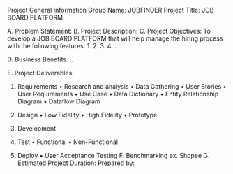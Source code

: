 
Project General Information
Group Name: JOBFINDER Project Title: JOB BOARD PLATFORM

A. Problem Statement:
B. Project Description:
C. Project Objectives:
To develop a JOB BOARD PLATFORM that will help manage the hiring process with the following features: 1. 2. 3. 4. ..

D. Business Benefits:
..

E. Project Deliverables:
1. Requirements
  • Research and analysis
  • Data Gathering
  • User Stories
  • User Requirements
  • Use Case
  • Data Dictionary
  • Entity Relationship Diagram
  • Dataflow Diagram

2. Design
  • Low Fidelity
  • High Fidelity
  • Prototype

4. Development
   

6. Test
  • Functional
  • Non-Functional

8. Deploy
  • User Acceptance Testing
F. Benchmarking
ex. Shopee
G. Estimated Project Duration:
Prepared by:
